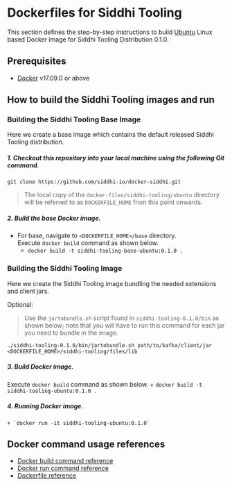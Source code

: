 # Dockerfiles for Siddhi Tooling #

This section defines the step-by-step instructions to build [Ubuntu](https://hub.docker.com/_/ubuntu/) Linux based Docker image for Siddhi Tooling Distribution 0.1.0.

## Prerequisites

* [Docker](https://www.docker.com/get-docker) v17.09.0 or above

## How to build the Siddhi Tooling images and run

### Building the Siddhi Tooling Base Image
Here we create a base image which contains the default released Siddhi Tooling distribution. 

##### 1. Checkout this repository into your local machine using the following Git command.

```
git clone https://github.com/siddhi-io/docker-siddhi.git
```

>The local copy of the `docker-files/siddhi-tooling/ubuntu` directory will be referred to as `DOCKERFILE_HOME` from this point onwards.

##### 2. Build the base Docker image.

- For base, navigate to `<DOCKERFILE_HOME>/base` directory. <br>
  Execute `docker build` command as shown below.
    + `docker build -t siddhi-tooling-base-ubuntu:0.1.0 .`

### Building the Siddhi Tooling Image
Here we create the Siddhi Tooling image bundling the needed extensions and client jars.

Optional:  
> Use the `jartobundle.sh` script found in `siddhi-tooling-0.1.0/bin` as shown below; note that you will have to run this command for each jar you need to bundle in the image.

  ```
  ./siddhi-tooling-0.1.0/bin/jartobundle.sh path/to/kafka/client/jar <DOCKERFILE_HOME>/siddhi-tooling/files/lib
  ```        
##### 3. Build Docker image.

  Execute `docker build` command as shown below. 
    + `docker build -t siddhi-tooling-ubuntu:0.1.0 .`
    
##### 4. Running Docker image.

    + `docker run -it siddhi-tooling-ubuntu:0.1.0`

## Docker command usage references

* [Docker build command reference](https://docs.docker.com/engine/reference/commandline/build/)
* [Docker run command reference](https://docs.docker.com/engine/reference/run/)
* [Dockerfile reference](https://docs.docker.com/engine/reference/builder/)